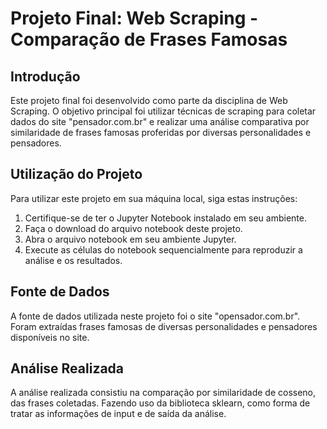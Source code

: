 # Projeto Final: Web Scraping - Comparação de Frases Famosas

## Introdução

Este projeto final foi desenvolvido como parte da disciplina de Web Scraping. O objetivo principal foi utilizar técnicas de scraping para coletar dados do site "pensador.com.br" e realizar uma análise comparativa por similaridade de frases famosas proferidas por diversas personalidades e pensadores.

## Utilização do Projeto

Para utilizar este projeto em sua máquina local, siga estas instruções:

1. Certifique-se de ter o Jupyter Notebook instalado em seu ambiente.
2. Faça o download do arquivo notebook deste projeto.
3. Abra o arquivo notebook em seu ambiente Jupyter.
4. Execute as células do notebook sequencialmente para reproduzir a análise e os resultados.

## Fonte de Dados

A fonte de dados utilizada neste projeto foi o site "opensador.com.br". Foram extraídas frases famosas de diversas personalidades e pensadores disponíveis no site.

## Análise Realizada

A análise realizada consistiu na comparação por similaridade de cosseno, das frases coletadas. Fazendo uso da biblioteca sklearn, como forma de tratar as informações de input e de saída da análise.
